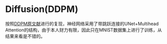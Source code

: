 # Diffusion(DDPM)

按照[DDPM原文献](https://arxiv.org/abs/2006.11239)进行的复现，神经网络采用了带跳跃连接的UNet+Multihead Attention的结构，由于本人财力有限，因此只在MNIST数据集上进行了训练，从结果来看是不错的。

